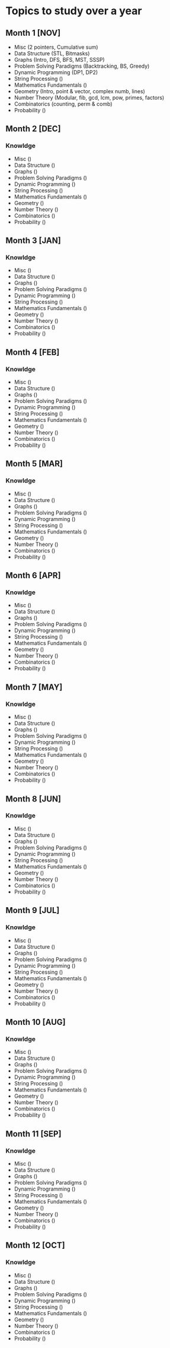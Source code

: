 # Topics to study over a year 

## Month 1 [NOV]
- Misc (2 pointers, Cumulative sum)
- Data Structure (STL, Bitmasks)
- Graphs (Intro, DFS, BFS, MST, SSSP)
- Problem Solving Paradigms (Backtracking, BS, Greedy)
- Dynamic Programming (DP1, DP2)
- String Processing ()
- Mathematics Fundamentals ()
- Geometry (Intro, point & vector, complex numb, lines)
- Number Theory (Modular, fib, gcd, lcm, pow, primes, factors)
- Combinatorics	(counting, perm & comb)
- Probability ()
## Month 2 [DEC]
### Knowldge
- Misc ()
- Data Structure ()
- Graphs ()
- Problem Solving Paradigms ()
- Dynamic Programming ()
- String Processing ()
- Mathematics Fundamentals ()
- Geometry ()
- Number Theory ()
- Combinatorics	()
- Probability ()
## Month 3 [JAN]
### Knowldge
- Misc ()
- Data Structure ()
- Graphs ()
- Problem Solving Paradigms ()
- Dynamic Programming ()
- String Processing ()
- Mathematics Fundamentals ()
- Geometry ()
- Number Theory ()
- Combinatorics	()
- Probability ()
## Month 4 [FEB]
### Knowldge
- Misc ()
- Data Structure ()
- Graphs ()
- Problem Solving Paradigms ()
- Dynamic Programming ()
- String Processing ()
- Mathematics Fundamentals ()
- Geometry ()
- Number Theory ()
- Combinatorics	()
- Probability ()
## Month 5 [MAR]
### Knowldge
- Misc ()
- Data Structure ()
- Graphs ()
- Problem Solving Paradigms ()
- Dynamic Programming ()
- String Processing ()
- Mathematics Fundamentals ()
- Geometry ()
- Number Theory ()
- Combinatorics	()
- Probability ()
## Month 6 [APR]
### Knowldge
- Misc ()
- Data Structure ()
- Graphs ()
- Problem Solving Paradigms ()
- Dynamic Programming ()
- String Processing ()
- Mathematics Fundamentals ()
- Geometry ()
- Number Theory ()
- Combinatorics	()
- Probability ()
## Month 7 [MAY]
### Knowldge
- Misc ()
- Data Structure ()
- Graphs ()
- Problem Solving Paradigms ()
- Dynamic Programming ()
- String Processing ()
- Mathematics Fundamentals ()
- Geometry ()
- Number Theory ()
- Combinatorics	()
- Probability ()
## Month 8 [JUN]
### Knowldge
- Misc ()
- Data Structure ()
- Graphs ()
- Problem Solving Paradigms ()
- Dynamic Programming ()
- String Processing ()
- Mathematics Fundamentals ()
- Geometry ()
- Number Theory ()
- Combinatorics	()
- Probability ()
## Month 9 [JUL]
### Knowldge
- Misc ()
- Data Structure ()
- Graphs ()
- Problem Solving Paradigms ()
- Dynamic Programming ()
- String Processing ()
- Mathematics Fundamentals ()
- Geometry ()
- Number Theory ()
- Combinatorics	()
- Probability ()
## Month 10 [AUG]
### Knowldge
- Misc ()
- Data Structure ()
- Graphs ()
- Problem Solving Paradigms ()
- Dynamic Programming ()
- String Processing ()
- Mathematics Fundamentals ()
- Geometry ()
- Number Theory ()
- Combinatorics	()
- Probability ()
## Month 11 [SEP]
### Knowldge
- Misc ()
- Data Structure ()
- Graphs ()
- Problem Solving Paradigms ()
- Dynamic Programming ()
- String Processing ()
- Mathematics Fundamentals ()
- Geometry ()
- Number Theory ()
- Combinatorics	()
- Probability ()
## Month 12 [OCT]
### Knowldge
- Misc ()
- Data Structure ()
- Graphs ()
- Problem Solving Paradigms ()
- Dynamic Programming ()
- String Processing ()
- Mathematics Fundamentals ()
- Geometry ()
- Number Theory ()
- Combinatorics	()
- Probability ()
